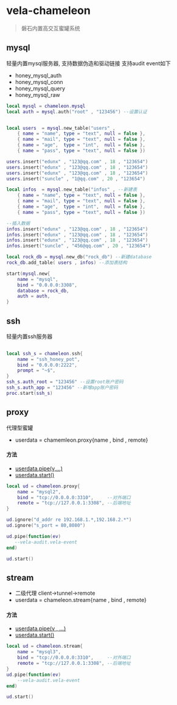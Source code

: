 # vela-chameleon
>磐石内置高交互蜜罐系统

## mysql 
轻量内置mysql服务器, 支持数据伪造和驱动链接 支持audit event如下
- honey_mysql_auth
- honey_mysql_conn
- honey_mysql_query
- honey_mysql_raw
```lua
local mysql = chameleon.mysql
local auth = mysql.auth("root" , "123456") --设置认证


local users  = mysql.new_table("users" ,
    { name = "name", type = "text", null = false },
    { name = "mail", type = "text", null = false },
    { name = "age",  type = "int",  null = false },
    { name = "pass", type = "text", null = false })

users.insert("edunx" , "123@qq.com" , 18 , "123654")
users.insert("edunx" , "123@qq.com" , 18 , "123654")
users.insert("edunx" , "123@qq.com" , 18 , "123654")
users.insert("suncle" , "1@qq.com" , 20 , "123654")

local infos  = mysql.new_table("infos" , --新建表
    { name = "name", type = "text", null = false },
    { name = "mail", type = "text", null = false },
    { name = "age",  type = "int",  null = false },
    { name = "pass", type = "text", null = false })

--插入数据
infos.insert("edunx" , "123@qq.com" , 18 , "123654")
infos.insert("edunx" , "123@qq.com" , 18 , "123654")
infos.insert("edunx" , "123@qq.com" , 18 , "123654")
infos.insert("suncle" , "456@qq.com" , 20 , "123654")

local rock_db = mysql.new_db("rock_db") --新建database
rock_db.add_table( users , infos) --添加表结构

start(mysql.new{
    name = "mysql", 
    bind = "0.0.0.0:3308",
    database = rock_db,
    auth = auth,
}
```

## ssh
轻量内置ssh服务器
```lua
    
local ssh_s = chameleon.ssh{
    name = "ssh_honey_pot",
    bind = "0.0.0.0:2222",
    prompt = "~$",
}
ssh_s.auth_root = "123456" --设置root账户密码
ssh_s.auth_app = "123456" --新增app账户密码
proc.start(ssh_s)

```

## proxy
代理型蜜罐
- userdata = chamemleon.proxy{name , bind , remote}
#### 方法
- [userdata.pipe(v,...)]()
- [userdata.start()]()
```lua
local ud = chameleon.proxy{
    name = "mysql2",
    bind = "tcp://0.0.0.0:3310",     --对外端口
    remote = "tcp://127.0.0.1:3308", --后端地址
}

ud.ignore("d_addr re 192.168.1.*,192.168.2.*")
ud.ignore("s_port = 80,8080")

ud.pipe(function(ev) 
   --vela-audit.vela-event 
end)

ud.start()
```

## stream
- 二级代理 client->tunnel->remote
- userdata = chameleon.stream{name , bind , remote} 
#### 方法
- [userdata.pipe(v , ...)]()
- [userdata.start()]()
```lua
local ud = chameleon.stream{
    name = "mysql3",
    bind = "tcp://0.0.0.0:3310",     --对外端口
    remote = "tcp://127.0.0.1:3308", --后端地址
}
ud.pipe(function(ev)
    --vela-audit.vela-event 
end)

ud.start()
```